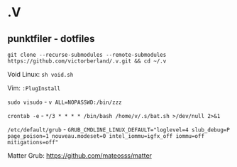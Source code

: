 # .V
## punktfiler - dotfiles

`git clone --recurse-submodules --remote-submodules https://github.com/victorberland/.v.git && cd ~/.v`

Void Linux: `sh void.sh`

Vim: `:PlugInstall`

`sudo visudo` - `v ALL=NOPASSWD:/bin/zzz`

`crontab -e` - `*/3 * * * * /bin/bash /home/v/.s/bat.sh >/dev/null 2>&1`

`/etc/default/grub` - `GRUB_CMDLINE_LINUX_DEFAULT="loglevel=4 slub_debug=P page_poison=1 nouveau.modeset=0 intel_iommu=igfx_off iommu=off mitigations=off"`

Matter Grub: https://github.com/mateosss/matter
